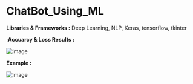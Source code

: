 # ChatBot_Using_ML

**Libraries & Frameworks :** Deep Learning, NLP, Keras, tensorflow, tkinter

:**Accuarcy & Loss Results :** 

![image](https://user-images.githubusercontent.com/54996146/129956150-a18f785c-1715-4fcc-b6bd-b1eaede98f23.png)

**Example :**

![image](https://user-images.githubusercontent.com/54996146/129963786-6854bb27-7196-4b2a-bd73-2d7125511902.png)


